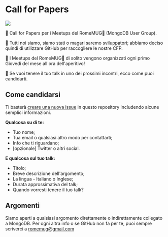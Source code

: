# Call for Papers

[![](https://img.shields.io/badge/submit-cfp-yellow.svg)](https://github.com/RomeMUG/cfp/issues/new)

📣 Call for Papers per i Meetups del RomeMUG🌿 (MongoDB User Group).

🐙 Tutti noi siamo, siamo stati o magari saremo sviluppatori; abbiamo deciso quindi di utilizzare GitHub per raccogliere le nostre CFP.

🍺 I Meetups del RomeMUG🌿 di solito vengono organizzati ogni primo Giovedì del mese all'ora dell'aperitivo!

🙌 Se vuoi tenere il tuo talk in uno dei prossimi incontri, ecco come puoi candidarti.

## Come candidarsi

Ti basterà [creare una nuova issue](https://github.com/RomeMUG/cfp/issues/new) in questo repository includendo alcune semplici informazioni.

**Qualcosa su di te:**

- Tuo nome;
- Tua email o qualsiasi altro modo per contattarti;
- Info che ti riguardano;
- [opzionale] Twitter o altri social.

**E qualcosa sul tuo talk:**

- Titolo;
- Breve descrizione dell'argomento;
- La lingua - Italiano o Inglese;
- Durata approssimativa del talk;
- Quando vorresti tenere il tuo talk?

## Argomenti

Siamo aperti a qualsiasi argomento direttamente o indirettamente collegato a MongoDB.
Per ogni altra info o se GitHub non fa per te, puoi sempre scriverci a [romemug@gmail.com](mailto:romemug@gmail.com) 

